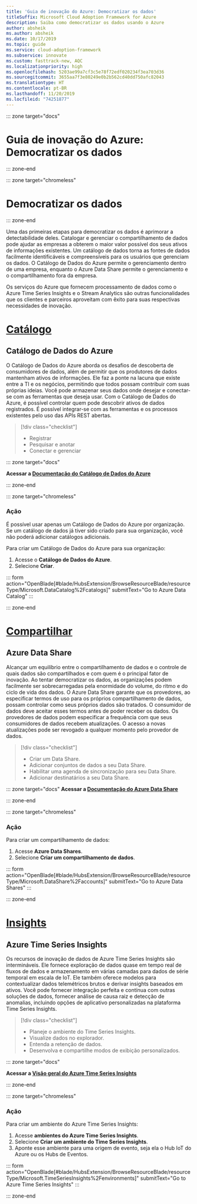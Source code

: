 ```yaml
---
title: 'Guia de inovação do Azure: Democratizar os dados'
titleSuffix: Microsoft Cloud Adoption Framework for Azure
description: Saiba como democratizar os dados usando o Azure
author: absheik
ms.author: absheik
ms.date: 10/17/2019
ms.topic: guide
ms.service: cloud-adoption-framework
ms.subservice: innovate
ms.custom: fasttrack-new, AQC
ms.localizationpriority: high
ms.openlocfilehash: 5203ae99a7cf3c5e78f72edf020234f3ea703d36
ms.sourcegitcommit: 3655aa7f3e80249e0b2b562cd40dd750afc82043
ms.translationtype: HT
ms.contentlocale: pt-BR
ms.lasthandoff: 11/20/2019
ms.locfileid: "74251877"
---
```

::: zone target="docs"

# <a name="azure-innovation-guide-democratize-data"></a>Guia de inovação do Azure: Democratizar os dados

::: zone-end

::: zone target="chromeless"

# <a name="democratize-data"></a>Democratizar os dados

::: zone-end

Uma das primeiras etapas para democratizar os dados é aprimorar a detectabilidade deles. Catalogar e gerenciar o compartilhamento de dados pode ajudar as empresas a obterem o maior valor possível dos seus ativos de informações existentes. Um catálogo de dados torna as fontes de dados facilmente identificáveis e compreensíveis para os usuários que gerenciam os dados. O Catálogo de Dados do Azure permite o gerenciamento dentro de uma empresa, enquanto o Azure Data Share permite o gerenciamento e o compartilhamento fora da empresa.

Os serviços do Azure que fornecem processamento de dados como o Azure Time Series Insights e o Stream Analytics são outras funcionalidades que os clientes e parceiros aproveitam com êxito para suas respectivas necessidades de inovação.

# <a name="catalogtabcatalog"></a>[Catálogo](#tab/Catalog)

## <a name="azure-data-catalog"></a>Catálogo de Dados do Azure

O Catálogo de Dados do Azure aborda os desafios de descoberta de consumidores de dados, além de permitir que os produtores de dados mantenham ativos de informações. Ele faz a ponte na lacuna que existe entre a TI e os negócios, permitindo que todos possam contribuir com suas próprias ideias. Você pode armazenar seus dados onde desejar e conectar-se com as ferramentas que deseja usar. Com o Catálogo de Dados do Azure, é possível controlar quem pode descobrir ativos de dados registrados. É possível integrar-se com as ferramentas e os processos existentes pelo uso das APIs REST abertas.

> [!div class="checklist"]
>
> - Registrar
> - Pesquisar e anotar
> - Conectar e gerenciar

::: zone target="docs"

**Acessar a [Documentação do Catálogo de Dados do Azure](https://docs.microsoft.com/azure/data-catalog)**

::: zone-end

::: zone target="chromeless"

### <a name="action"></a>Ação

É possível usar apenas um Catálogo de Dados do Azure por organização. Se um catálogo de dados já tiver sido criado para sua organização, você não poderá adicionar catálogos adicionais.

Para criar um Catálogo de Dados do Azure para sua organização:

1. Acesse o **Catálogo de Dados do Azure**.
2. Selecione **Criar**.

<!-- markdownlint-disable DOCSMD001 -->

::: form action="OpenBlade[#blade/HubsExtension/BrowseResourceBlade/resourceType/Microsoft.DataCatalog%2Fcatalogs]" submitText="Go to Azure Data Catalog" :::

<!-- markdownlint-enable DOCSMD001 -->

::: zone-end

# <a name="sharetabshare"></a>[Compartilhar](#tab/Share)

## <a name="azure-data-share"></a>Azure Data Share

Alcançar um equilíbrio entre o compartilhamento de dados e o controle de quais dados são compartilhados e com quem é o principal fator de inovação. Ao tentar democratizar os dados, as organizações podem facilmente ser sobrecarregadas pela enormidade do volume, do ritmo e do ciclo de vida dos dados. O Azure Data Share garante que os provedores, ao especificar termos de uso para os próprios compartilhamento de dados, possam controlar como seus próprios dados são tratados. O consumidor de dados deve aceitar esses termos antes de poder receber os dados. Os provedores de dados podem especificar a frequência com que seus consumidores de dados recebem atualizações. O acesso a novas atualizações pode ser revogado a qualquer momento pelo provedor de dados.

> [!div class="checklist"]
>
> - Criar um Data Share.
> - Adicionar conjuntos de dados a seu Data Share.
> - Habilitar uma agenda de sincronização para seu Data Share.
> - Adicionar destinatários a seu Data Share.

::: zone target="docs"
**Acessar a [Documentação do Azure Data Share](https://docs.microsoft.com/azure/data-share)**

::: zone-end

::: zone target="chromeless"

<!-- markdownlint-disable MD024 -->

### <a name="action"></a>Ação

Para criar um compartilhamento de dados:

1. Acesse **Azure Data Shares**.
2. Selecione **Criar um compartilhamento de dados**.

<!-- markdownlint-disable DOCSMD001 -->

::: form action="OpenBlade[#blade/HubsExtension/BrowseResourceBlade/resourceType/Microsoft.DataShare%2Faccounts]" submitText="Go to Azure Data Shares" :::

<!-- markdownlint-enable DOCSMD001 -->

::: zone-end

# <a name="insightstabinsights"></a>[Insights](#tab/Insights)

## <a name="azure-time-series-insights"></a>Azure Time Series Insights

Os recursos de inovação de dados de Azure Time Series Insights são intermináveis. Ele fornece exploração de dados quase em tempo real de fluxos de dados e armazenamento em várias camadas para dados de série temporal em escala de IoT. Ele também oferece modelos para contextualizar dados telemétricos brutos e derivar insights baseados em ativos. Você pode fornecer integração perfeita e contínua com outras soluções de dados, fornecer análise de causa raiz e detecção de anomalias, incluindo opções de aplicativo personalizadas na plataforma Time Series Insights.

> [!div class="checklist"]
>
> - Planeje o ambiente do Time Series Insights.
> - Visualize dados no explorador.
> - Entenda a retenção de dados.
> - Desenvolva e compartilhe modos de exibição personalizados.

::: zone target="docs"

**Acessar a [Visão geral do Azure Time Series Insights](https://docs.microsoft.com/azure/time-series-insights/time-series-insights-update-overview)**

::: zone-end

::: zone target="chromeless"

### <a name="action"></a>Ação

Para criar um ambiente do Azure Time Series Insights:

1. Acesse **ambientes do Azure Time Series Insights**.
2. Selecione **Criar um ambiente do Time Series Insights**.
3. Aponte esse ambiente para uma origem de evento, seja ela o Hub IoT do Azure ou os Hubs de Eventos.

<!-- markdownlint-disable DOCSMD001 -->

::: form action="OpenBlade[#blade/HubsExtension/BrowseResourceBlade/resourceType/Microsoft.TimeSeriesInsights%2Fenvironments]" submitText="Go to Azure Time Series Insights" :::

<!-- markdownlint-enable DOCSMD001 -->

::: zone-end
